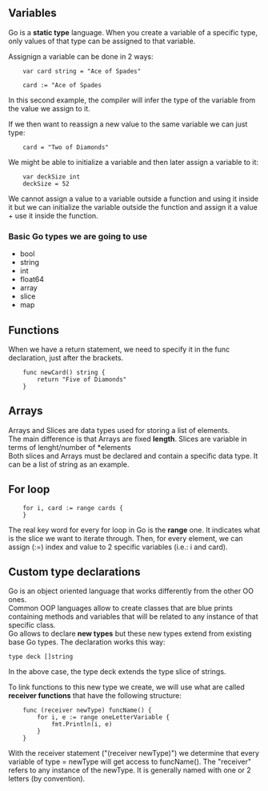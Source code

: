 ## Variables

Go is a **static type** language. When you create a variable of a specific type, only values of that type can be assigned to that variable. <br>

Assignign a variable can be done in 2 ways:

```
    var card string = "Ace of Spades"
```

```
    card := "Ace of Spades
```

In this second example, the compiler will infer the type of the variable from the value we assign to it. <br>

If we then want to reassign a new value to the same variable we can just type:

```
    card = "Two of Diamonds"
```

We might be able to initialize a variable and then later assign a variable to it:

```
    var deckSize int
    deckSize = 52
```

We cannot assign a value to a variable outside a function and using it inside it but we can initialize the variable outside the function and assign it a value + use it inside the function.

### Basic Go types we are going to use

- bool
- string
- int
- float64
- array
- slice
- map

## Functions

When we have a return statement, we need to specify it in the func declaration, just after the brackets.

```
    func newCard() string {
        return "Five of Diamonds"
    }
```

## Arrays

Arrays and Slices are data types used for storing a list of elements.<br>
The main difference is that Arrays are fixed **length**. Slices are variable in terms of lenght/number of \*elements<br>
Both slices and Arrays must be declared and contain a specific data type. It can be a list of string as an example.

## For loop

```
    for i, card := range cards {
    }
```

The real key word for every for loop in Go is the **range** one. It indicates what is the slice we want to iterate through. Then, for every element, we can assign (:=) index and value to 2 specific variables (i.e.: i and card).

## Custom type declarations

Go is an object oriented language that works differently from the other OO ones.<br>
Common OOP languages allow to create classes that are blue prints containing methods and variables that will be related to any instance of that specific class. <br>
Go allows to declare **new types** but these new types extend from existing base Go types. The declaration works this way:

```
type deck []string
```

In the above case, the type deck extends the type slice of strings. <br>

To link functions to this new type we create, we will use what are called **receiver functions** that have the following structure:

```
    func (receiver newType) funcName() {
        for i, e := range oneLetterVariable {
            fmt.Println(i, e)
        }
    }
```

With the receiver statement ("(receiver newType)") we determine that every variable of type = newType will get access to funcName(). The "receiver" refers to any instance of the newType. It is generally named with one or 2 letters (by convention).
